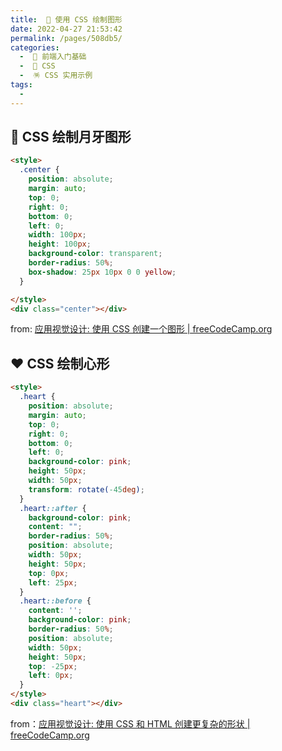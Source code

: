 ```yaml
---
title:  💙 使用 CSS 绘制图形
date: 2022-04-27 21:53:42
permalink: /pages/508db5/
categories:
  -  🚶 前端入门基础
  -  🎨 CSS
  -  🪅 CSS 实用示例
tags:
  - 
---
```


## 🌛 CSS 绘制月牙图形

```html
<style>
  .center {
    position: absolute;
    margin: auto;
    top: 0;
    right: 0;
    bottom: 0;
    left: 0;
    width: 100px;
    height: 100px;
    background-color: transparent;
    border-radius: 50%;
    box-shadow: 25px 10px 0 0 yellow;
  }

</style>
<div class="center"></div>
```

from: [应用视觉设计: 使用 CSS 创建一个图形 | freeCodeCamp.org](https://chinese.freecodecamp.org/learn/responsive-web-design/applied-visual-design/create-a-graphic-using-css)

## ❤️ CSS 绘制心形

```html
<style>
  .heart {
    position: absolute;
    margin: auto;
    top: 0;
    right: 0;
    bottom: 0;
    left: 0;
    background-color: pink;
    height: 50px;
    width: 50px;
    transform: rotate(-45deg);
  }
  .heart::after {
    background-color: pink;
    content: "";
    border-radius: 50%;
    position: absolute;
    width: 50px;
    height: 50px;
    top: 0px;
    left: 25px;
  }
  .heart::before {
    content: '';
    background-color: pink;
    border-radius: 50%;
    position: absolute;
    width: 50px;
    height: 50px;
    top: -25px;
    left: 0px;
  }
</style>
<div class="heart"></div>
```

from：[应用视觉设计: 使用 CSS 和 HTML 创建更复杂的形状 | freeCodeCamp.org](https://chinese.freecodecamp.org/learn/responsive-web-design/applied-visual-design/create-a-more-complex-shape-using-css-and-html)
